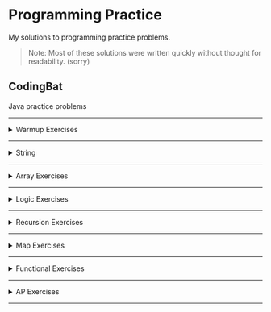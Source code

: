 # Programming Practice

My solutions to programming practice problems.
> Note: Most of these solutions were written quickly without thought for readability. (sorry)

## CodingBat

Java practice problems

***

<details>
<summary>Warmup Exercises</summary>

- [Warmup-1](https://github.com/liampuk/code-practice/tree/master/codingbat/warmup-1) - Simple warmup problems

- [Warmup-2](https://github.com/liampuk/code-practice/tree/master/codingbat/warmup-2) - Medium warmup (string/array loops)
</details>

***

<details>
<summary>String</summary>

- [String-1](https://github.com/liampuk/code-practice/tree/master/codingbat/string-1) - Basic string problems (no loops)

- [String-2](https://github.com/liampuk/code-practice/tree/master/codingbat/string-2) - Medium String problems (1 loop)

- [String-3](https://github.com/liampuk/code-practice/tree/master/codingbat/string-3) - Harder String problems (2 loops)
</details>

***

<details>
<summary>Array Exercises</summary>

- [Array-1](https://github.com/liampuk/code-practice/tree/master/codingbat/array-1) - Basic array problems (no loops)

- [Array-2](https://github.com/liampuk/code-practice/tree/master/codingbat/array-2) - Medium array problems (1 loop) _*unfinished_

- [Array-3](https://github.com/liampuk/code-practice/tree/master/codingbat/array-3) - Harder array problems (2 loops, complex logic) *unfinished
</details>

***

<details>
<summary>Logic Exercises</summary>

- [Logic-1](https://github.com/liampuk/code-practice/tree/master/codingbat/logic-1) - Basic boolean logic puzzles

- [Logic-2](https://github.com/liampuk/code-practice/tree/master/codingbat/logic-2) - Medium boolean logic puzzles
</details>

***

<details>
<summary>Recursion Exercises</summary>

- [Recursion-1](https://github.com/liampuk/code-practice/tree/master/codingbat/recursion-1) - Basic recursion problems _*unfinished_

- [Recursion-2](https://github.com/liampuk/code-practice/tree/master/codingbat/recursion-2) - Harder recursion problems _*unfinished_
</details>

***

<details>
<summary>Map Exercises</summary>

- [Map-1](https://github.com/liampuk/code-practice/tree/master/codingbat/map-1) - Basic Map get()/put() (no loops) _*unfinished_

- [Map-2](https://github.com/liampuk/code-practice/tree/master/codingbat/map-2) - Maps with bulk data and loops _*unfinished_
</details>

***

<details>
<summary>Functional Exercises</summary>

- [Functional-1](https://github.com/liampuk/code-practice/tree/master/codingbat/functional-1) - Functional mapping operations on lists with lambdas _*unfinished_

- [Functional-2](https://github.com/liampuk/code-practice/tree/master/codingbat/functional-2) - Functional filtering and mapping operations on lists with lambdas _*unfinished_
</details>

***

<details>
<summary>AP Exercises</summary>

- [AP-1](https://github.com/liampuk/code-practice/tree/master/codingbat/ap-1) - AP CS medium problems _*unfinished_
</details>

***